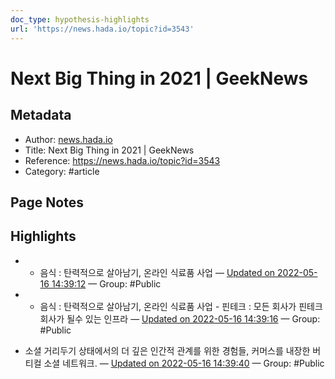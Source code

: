 ```yaml
---
doc_type: hypothesis-highlights
url: 'https://news.hada.io/topic?id=3543'
---
```


# Next Big Thing in 2021 | GeekNews

## Metadata
- Author: [news.hada.io]()
- Title: Next Big Thing in 2021 | GeekNews
- Reference: https://news.hada.io/topic?id=3543
- Category: #article

## Page Notes
## Highlights
- - 음식 : 탄력적으로 살아남기, 온라인 식료품 사업 — [Updated on 2022-05-16 14:39:12](https://hyp.is/hCU4xtTaEeyFse-jO2JIMw/news.hada.io/topic?id=3543) — Group: #Public

- - 음식 : 탄력적으로 살아남기, 온라인 식료품 사업 - 핀테크 : 모든 회사가 핀테크 회사가 될수 있는 인프라 — [Updated on 2022-05-16 14:39:16](https://hyp.is/hlDCvtTaEeyXqm-0aGOQpw/news.hada.io/topic?id=3543) — Group: #Public

- 소셜 거리두기 상태에서의 더 깊은 인간적 관계를 위한 경험들, 커머스를 내장한 버티컬 소셜 네트워크. — [Updated on 2022-05-16 14:39:40](https://hyp.is/lIo2xtTaEeyp7OsB3-fLPQ/news.hada.io/topic?id=3543) — Group: #Public



